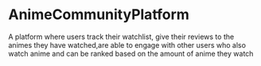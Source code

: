 # AnimeCommunityPlatform
A platform where users track their watchlist, give their reviews to the animes they have watched,are able to engage with other users who also watch anime and can be ranked based on the amount of anime they watch
